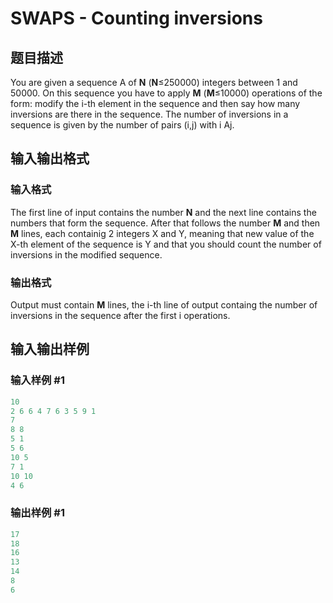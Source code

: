 # SWAPS - Counting inversions

## 题目描述

You are given a sequence A of **N** (**N**≤250000) integers between 1 and 50000. On this sequence you have to apply **M** (**M**≤10000) operations of the form: modify the i-th element in the sequence and then say how many inversions are there in the sequence. The number of inversions in a sequence is given by the number of pairs (i,j) with i  Aj.

## 输入输出格式

### 输入格式

The first line of input contains the number **N** and the next line contains the numbers that form the sequence. After that follows the number **M** and then **M** lines, each containig 2 integers X and Y, meaning that new value of the X-th element of the sequence is Y and that you should count the number of inversions in the modified sequence.

### 输出格式

Output must contain **M** lines, the i-th line of output containg the number of inversions in the sequence after the first i operations.

## 输入输出样例

### 输入样例 #1

```cpp
10
2 6 6 4 7 6 3 5 9 1 
7
8 8
5 1
5 6
10 5
7 1
10 10
4 6
```


### 输出样例 #1

```cpp
17
18
16
13
14
8
6
```


